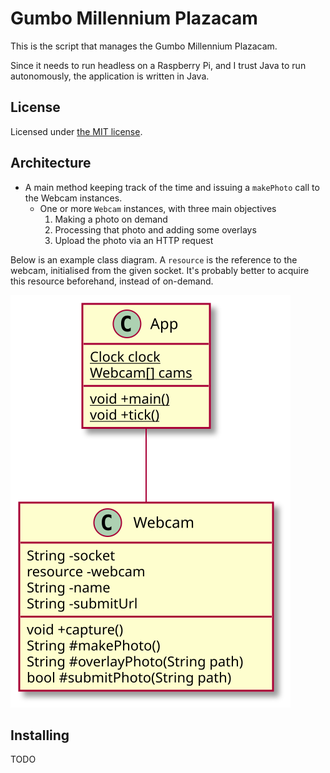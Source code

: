 # Gumbo Millennium Plazacam

This is the script that manages the Gumbo Millennium Plazacam.

Since it needs to run headless on a Raspberry Pi, and I trust Java to run autonomously,
the application is written in Java.

## License

Licensed under [the MIT license](./LICENSE.md).

## Architecture

- A main method keeping track of the time and issuing a `makePhoto` call to the Webcam instances.
  - One or more `Webcam` instances, with three main objectives
    1. Making a photo on demand
    2. Processing that photo and adding some overlays
    3. Upload the photo via an HTTP request

Below is an example class diagram. A `resource` is the reference to the
webcam, initialised from the given socket. It's probably better to
acquire this resource beforehand, instead of on-demand.

![Class diagram](./docs/diagram.svg)

## Installing

TODO
